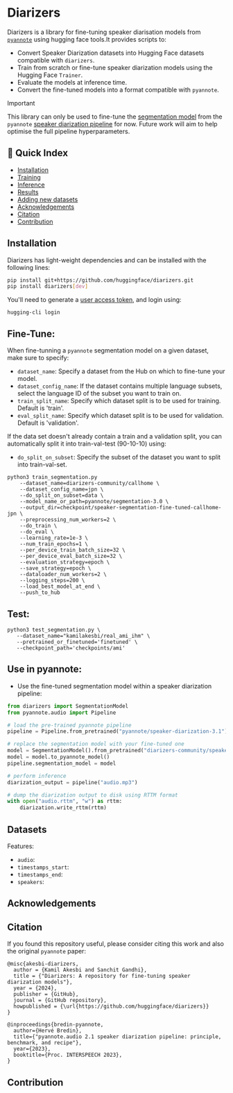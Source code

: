 # Diarizers

Diarizers is a library for fine-tuning speaker diarisation models from [`pyannote`](https://github.com/pyannote/pyannote-audio/tree/develop) using hugging face tools.It provides scripts to: 

- Convert Speaker Diarization datasets into Hugging Face datasets compatible with `diarizers`. 
- Train from scratch or fine-tune speaker diarization models using the Hugging Face `Trainer`. 
- Evaluate the models at inference time. 
-  Convert the fine-tuned models into a format compatible with `pyannote`.  

> [!IMPORTANT]
> This library can only be used to fine-tune the [segmentation model](https://huggingface.co/pyannote/segmentation-3.0) from the `pyannote` [speaker diarization pipeline](https://huggingface.co/pyannote/speaker-diarization-3.1) for now. 
> Future work will aim to help optimise the full pipeline hyperparameters. 

## 📖 Quick Index
* [Installation](#installation)
* [Training](#training)
* [Inference](#inference)
* [Results](#Results)
* [Adding new datasets](#datasets)
* [Acknowledgements](#acknowledgements)
* [Citation](#citation)
* [Contribution](#contribution)

## Installation

Diarizers has light-weight dependencies and can be installed with the following lines:

```sh
pip install git+https://github.com/huggingface/diarizers.git
pip install diarizers[dev]
```

You'll need to generate a [user access token](https://huggingface.co/docs/hub/en/security-tokens), and login using: 

```
hugging-cli login
```

## Fine-Tune: 

When fine-tunning a `pyannote` segmentation model on a given dataset, make sure to specify: 

- `dataset_name`: Specify a dataset from the Hub on which to fine-tune your model.  
- `dataset_config_name`:  If the dataset contains multiple language subsets, select the language ID of the subset you want to train on.
- `train_split_name`: Specify which dataset split is to be used for training. Default is 'train'. 
- `eval_split_name`: Specify which dataset split is to be used for validation. Default is 'validation'. 

If the data set doesn't already contain a train and a validation split, you can automatically split it into train-val-test (90-10-10) using: 

- `do_split_on_subset`: Specify the subset of the dataset you want to split into train-val-set.

```
python3 train_segmentation.py
    --dataset_name=diarizers-community/callhome \
    --dataset_config_name=jpn \ 
    --do_split_on_subset=data \
    --model_name_or_path=pyannote/segmentation-3.0 \
    --output_dir=checkpoint/speaker-segmentation-fine-tuned-callhome-jpn \
    --preprocessing_num_workers=2 \ 
    --do_train \
    --do_eval \ 
    --learning_rate=1e-3 \ 
    --num_train_epochs=1 \
    --per_device_train_batch_size=32 \ 
    --per_device_eval_batch_size=32 \ 
    --evaluation_strategy=epoch \
    --save_strategy=epoch \  
    --dataloader_num_workers=2 \ 
    --logging_steps=200 \
    --load_best_model_at_end \
    --push_to_hub
```

## Test: 

```
python3 test_segmentation.py \
   --dataset_name="kamilakesbi/real_ami_ihm" \
   --pretrained_or_finetuned='finetuned' \
   --checkpoint_path='checkpoints/ami'
```

## Use in pyannote: 

- Use the fine-tuned segmentation model within a speaker diarization pipeline: 

```python
from diarizers import SegmentationModel
from pyannote.audio import Pipeline

# load the pre-trained pyannote pipeline
pipeline = Pipeline.from_pretrained("pyannote/speaker-diarization-3.1")

# replace the segmentation model with your fine-tuned one
model = SegmentationModel().from_pretrained("diarizers-community/speaker-segmentation-fine-tuned-callhome-jpn")
model = model.to_pyannote_model()
pipeline.segmentation_model = model

# perform inference
diarization_output = pipeline("audio.mp3")

# dump the diarization output to disk using RTTM format
with open("audio.rttm", "w") as rttm:
    diarization.write_rttm(rttm)
```

## Datasets

Features: 

- `audio`:
- `timestamps_start`:
- `timestamps_end`:
- `speakers`:


## Acknowledgements



## Citation

If you found this repository useful, please consider citing this work and also the original `pyannote` paper:

```
@misc{akesbi-diarizers,
  author = {Kamil Akesbi and Sanchit Gandhi},
  title = {"Diarizers: A repository for fine-tuning speaker diarization models"},
  year = {2024},
  publisher = {GitHub},
  journal = {GitHub repository},
  howpublished = {\url{https://github.com/huggingface/diarizers}}
}
```

```
@inproceedings{bredin-pyannote,
  author={Hervé Bredin},
  title={"pyannote.audio 2.1 speaker diarization pipeline: principle, benchmark, and recipe"},
  year={2023},
  booktitle={Proc. INTERSPEECH 2023},
}
```

## Contribution
